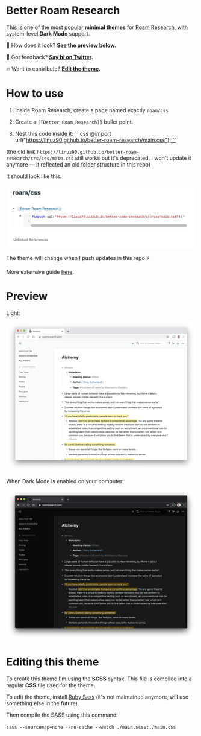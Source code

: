 # Better Roam Research

This is one of the most popular **minimal themes** for [Roam Research](https://roamresearch.com), with system-level **Dark Mode** support.

👀 How does it look? **[See the preview below](#preview).**

💬 Got feedback? **[Say hi on Twitter](https://twitter.com/linuz90).**

🔥 Want to contribute? **[Edit the theme](#editing-this-theme).**

# How to use

1. Inside Roam Research, create a page named exactly `roam/css`

2. Create a `[[Better Roam Research]]` bullet point.

3. Nest this code inside it: \```css @import url("https://linuz90.github.io/better-roam-research/main.css");```

(the old link `https://linuz90.github.io/better-roam-research/src/css/main.css` still works but it's deprecated, I won't update it anymore — it reflected an old folder structure in this repo)

It should look like this:

![](/assets/how-to.png)

The theme will change when I push updates in this repo ⚡️

More extensive guide [here](https://nesslabs.com/roam-research-themes-custom-styling-css).

# Preview

Light:

![](/assets/preview-light.png)

When Dark Mode is enabled on your computer:

![](/assets/preview-dark.png)

# Editing this theme

To create this theme I'm using the **SCSS** syntax. This file is compiled into a regular **CSS** file used for the theme.

To edit the theme, install [Ruby Sass](https://github.com/sass/ruby-sass) (it's not maintained anymore, will use something else in the future).

Then compile the SASS using this command:

`sass --sourcemap=none --no-cache --watch ./main.scss:./main.css`
